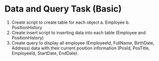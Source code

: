 # Data and Query Task (Basic)
1. Create script to create table for each object
a. Employee
b. PositionHistory
2. Create insert script to inserting data into each table (Employee and PositionHistory)
3. Create query to display all employee (EmployeeId, FullName, BirthDate, Address) data with their
current position information (PosId, PosTitle, EmployeeId, StartDate, EndDate).